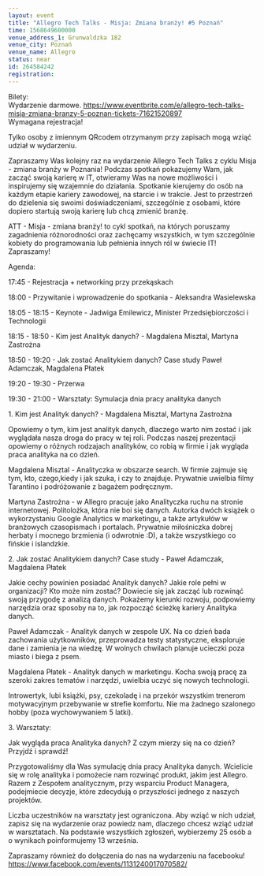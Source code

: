 ```yaml
---
layout: event
title: "Allegro Tech Talks - Misja: Zmiana branży! #5 Poznań"
time: 1568649600000
venue_address_1: Grunwaldzka 182
venue_city: Poznań
venue_name: Allegro
status: near
id: 264584242
registration: 
---
```


<p>Bilety:<br />Wydarzenie darmowe. <a href="https://www.eventbrite.com/e/allegro-tech-talks-misja-zmiana-branzy-5-poznan-tickets-71621520897" class="linkified">https://www.eventbrite.com/e/allegro-tech-talks-misja-zmiana-branzy-5-poznan-tickets-71621520897</a><br />Wymagana rejestracja!</p>
<p>Tylko osoby z imiennym QRcodem otrzymanym przy zapisach mogą wziąć udział w wydarzeniu.</p>
<p>Zapraszamy Was kolejny raz na wydarzenie Allegro Tech Talks z cyklu Misja - zmiana branży w Poznania! Podczas spotkań pokazujemy Wam, jak zacząć swoją karierę w IT, otwieramy Was na nowe możliwości i inspirujemy się wzajemnie do działania. Spotkanie kierujemy do osób na każdym etapie kariery zawodowej, na starcie i w trakcie. Jest to przestrzeń do dzielenia się swoimi doświadczeniami, szczególnie z osobami, które dopiero startują swoją karierę lub chcą zmienić branżę.</p>
<p>ATT - Misja - zmiana branży! to cykl spotkań, na których poruszamy zagadnienia różnorodności oraz zachęcamy wszystkich, w tym szczególnie kobiety do programowania lub pełnienia innych ról w świecie IT! Zapraszamy!</p>
<p>Agenda:</p>
<p>17:45 - Rejestracja + networking przy przekąskach</p>
<p>18:00 - Przywitanie i wprowadzenie do spotkania - Aleksandra Wasielewska</p>
<p>18:05 - 18:15 - Keynote - Jadwiga Emilewicz, Minister Przedsiębiorczości i Technologii</p>
<p>18:15 - 18:50 - Kim jest Analityk danych? - Magdalena Misztal, Martyna Zastrożna</p>
<p>18:50 - 19:20 - Jak zostać Analitykiem danych? Case study Paweł Adamczak, Magdalena Płatek</p>
<p>19:20 - 19:30 - Przerwa</p>
<p>19:30 - 21:00 - Warsztaty: Symulacja dnia pracy analityka danych</p>
<p>1. Kim jest Analityk danych? - Magdalena Misztal, Martyna Zastrożna</p>
<p>Opowiemy o tym, kim jest analityk danych, dlaczego warto nim zostać i jak wyglądała nasza droga do pracy w tej roli. Podczas naszej prezentacji opowiemy o różnych rodzajach analityków, co robią w firmie i jak wygląda praca analityka na co dzień.</p>
<p>Magdalena Misztal - Analityczka w obszarze search. W firmie zajmuje się tym, kto, czego,kiedy i jak szuka, i czy to znajduje. Prywatnie uwielbia filmy Tarantino i podróżowanie z bagażem podręcznym.</p>
<p>Martyna Zastrożna - w Allegro pracuje jako Analityczka ruchu na stronie internetowej. Politolożka, która nie boi się danych. Autorka dwóch książek o wykorzystaniu Google Analytics w marketingu, a także artykułów w branżowych czasopismach i portalach. Prywatnie miłośniczka dobrej herbaty i mocnego brzmienia (i odwrotnie :D), a także wszystkiego co fińskie i islandzkie.</p>
<p>2. Jak zostać Analitykiem danych? Case study - Paweł Adamczak, Magdalena Płatek</p>
<p>Jakie cechy powinien posiadać Analityk danych? Jakie role pełni w organizacji? Kto może nim zostać? Dowiecie się jak zacząć lub rozwinąć swoją przygodę z analizą danych. Pokażemy kierunki rozwoju, podpowiemy narzędzia oraz sposoby na to, jak rozpocząć ścieżkę kariery Analityka danych.</p>
<p>Paweł Adamczak - Analityk danych w zespole UX. Na co dzień bada zachowania użytkowników, przeprowadza testy statystyczne, eksploruje dane i zamienia je na wiedzę. W wolnych chwilach planuje ucieczki poza miasto i biega z psem.</p>
<p>Magdalena Płatek - Analityk danych w marketingu. Kocha swoją pracę za szeroki zakres tematów i narzędzi, uwielbia uczyć się nowych technologii.</p>
<p>Introwertyk, lubi książki, psy, czekoladę i na przekór wszystkim trenerom motywacyjnym przebywanie w strefie komfortu. Nie ma żadnego szalonego hobby (poza wychowywaniem 5 latki).</p>
<p>3. Warsztaty:</p>
<p>Jak wygląda praca Analityka danych? Z czym mierzy się na co dzień? Przyjdź i sprawdź!</p>
<p>Przygotowaliśmy dla Was symulację dnia pracy Analityka danych. Wcielicie się w rolę analityka i pomożecie nam rozwinąć produkt, jakim jest Allegro. Razem z Zespołem analitycznym, przy wsparciu Product Managera, podejmiecie decyzje, które zdecydują o przyszłości jednego z naszych projektów.</p>
<p>Liczba uczestników na warsztaty jest ograniczona. Aby wziąć w nich udział, zapisz się na wydarzenie oraz powiedz nam, dlaczego chcesz wziąć udział w warsztatach. Na podstawie wszystkich zgłoszeń, wybierzemy 25 osób a o wynikach poinformujemy 13 września.</p>
<p>Zapraszamy również do dołączenia do nas na wydarzeniu na facebooku!<br /><a href="https://www.facebook.com/events/1131240017070582/" class="linkified">https://www.facebook.com/events/1131240017070582/</a></p>
